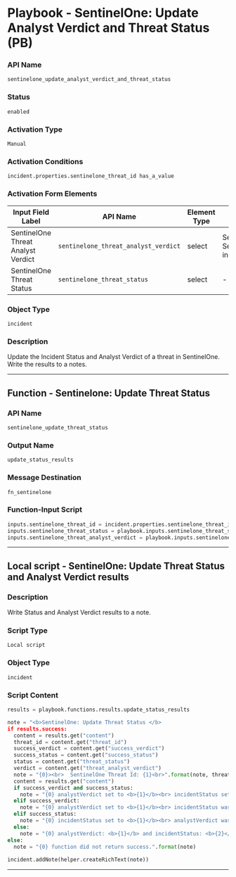 <!--
    DO NOT MANUALLY EDIT THIS FILE
    THIS FILE IS AUTOMATICALLY GENERATED WITH resilient-sdk codegen
    Generated with resilient-sdk v50.0.141
-->

# Playbook - SentinelOne: Update Analyst Verdict and Threat Status (PB)

### API Name
`sentinelone_update_analyst_verdict_and_threat_status`

### Status
`enabled`

### Activation Type
`Manual`

### Activation Conditions
`incident.properties.sentinelone_threat_id has_a_value`

### Activation Form Elements
| Input Field Label | API Name | Element Type | Tooltip | Requirement |
| ----------------- | -------- | ------------ | ------- | ----------- |
| SentinelOne Threat Analyst Verdict | `sentinelone_threat_analyst_verdict` | select | Select the SentinelOne incidentStatus | Always |
| SentinelOne Threat Status | `sentinelone_threat_status` | select | - | Always |

### Object Type
`incident`

### Description
Update the Incident Status and Analyst Verdict of a threat in SentinelOne.  Write the results to a notes.


---
## Function - Sentinelone: Update Threat Status

### API Name
`sentinelone_update_threat_status`

### Output Name
`update_status_results`

### Message Destination
`fn_sentinelone`

### Function-Input Script
```python
inputs.sentinelone_threat_id = incident.properties.sentinelone_threat_id
inputs.sentinelone_threat_status = playbook.inputs.sentinelone_threat_status
inputs.sentinelone_threat_analyst_verdict = playbook.inputs.sentinelone_threat_analyst_verdict
```

---

## Local script - SentinelOne: Update Threat Status and Analyst Verdict results 

### Description
Write Status and Analyst Verdict results to a note.

### Script Type
`Local script`

### Object Type
`incident`

### Script Content
```python
results = playbook.functions.results.update_status_results

note = "<b>SentinelOne: Update Threat Status </b>
if results.success:
  content = results.get("content")
  threat_id = content.get("threat_id")
  success_verdict = content.get("success_verdict")
  success_status = content.get("success_status")
  status = content.get("threat_status")
  verdict = content.get("threat_analyst_verdict")
  note = "{0}><br>  SentinelOne Threat Id: {1}<br>".format(note, threat_id)
  content = results.get("content")
  if success_verdict and success_status:
    note = "{0} analystVerdict set to <b>{1}</b><br> incidentStatus set to <b>{2}</b> in SentinelOne".format(note, verdict, status)
  elif success_verdict:
    note = "{0} analystVerdict set to <b>{1}</b><br> incidentStatus was NOT set to {2} in SentinelOne".format(note, verdict, status)
  elif success_status:
    note = "{0} incidentStatus set to <b>{1}</b><br> analystVerdict was NOT set to {2} in SentinelOne".format(note, status, verdict)
  else:
    note = "{0} analystVerdict: <b>{1}</b> and incidentStatus: <b>{2}</b> were NOT set in SentinelOne".format(note, verdict, status)
else:
  note = "{0} function did not return success.".format(note)
  
incident.addNote(helper.createRichText(note))
```

---

